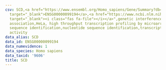 ```yaml
---
csv: SCD,<a href="https://www.ensembl.org/Homo_sapiens/Gene/Summary?db=core;g=ENSG00000099194"
  target="_blank">ENSG00000099194</a>,<a href="https://www.ncbi.nlm.nih.gov/pubmed/17216044"
  target="_blank"><i class="fas fa-file"></i></a>",genetic interference,functional
  association,HeLa, high throughput transcription profiling by microarray,nucleotide
  sequence identification,nucleotide sequence identification,transcriptional regulation,down-regulates
  activity
data_alias: SCD
data_id: ENSG00000099194
data_numevidence: 1
data_species: Homo sapiens
data_taxid: '9606'
title: SCD
---
```

